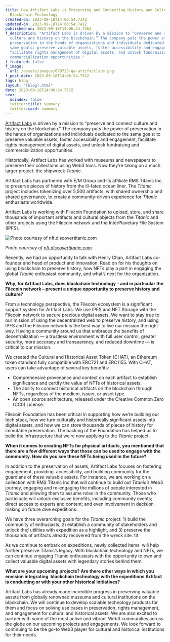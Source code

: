 ```yaml
---
title: How Artifact Labs is Preserving and Connecting History and Culture with
  Blockchain Technology
created-on: 2023-09-18T14:06:54.734Z
updated-on: 2023-09-18T14:06:54.741Z
published-on: 2023-09-18T14:06:54.746Z
f_description: "Artifact Labs is driven by a mission to “preserve and connect
  culture and history on the blockchain.” The company puts the power of
  preservation in the hands of organizations and individuals dedicated to the
  same goals: preserve valuable assets, foster accessibility and engagement,
  facilitate rights management of digital assets, and unlock fundraising and
  commercialization opportunities."
f_featured: false
f_image:
  url: /assets/images/070723-qa-artifactlabs.png
f_post-date: 2023-09-18T14:06:54.751Z
tags: blog
layout: "[blog].html"
date: 2023-09-18T14:06:54.757Z
seo:
  noindex: false
  twitter:title: summary
  twitter:card: summary
---
```

[Artifact Labs](https://www.artifactlabs.com/) is driven by a mission to “preserve and connect culture and history on the blockchain.” The company puts the power of preservation in the hands of organizations and individuals dedicated to the same goals: to preserve valuable assets, foster accessibility and engagement, facilitate rights management of digital assets, and unlock fundraising and commercialization opportunities. 

Historically, Artifact Labs has worked with museums and newspapers to preserve their collections using Web3 tools. Now they’re taking on a much larger project: the shipwreck *Titanic*.  

Artifact Labs has partnered with E/M Group and its affiliate RMS Titanic Inc. to preserve pieces of history from the ill-fated ocean liner. The *Titanic* project includes tokenizing over 5,500 artifacts, with shared ownership and shared governance, to create a community-driven experience for *Titanic* enthusiasts worldwide. 

Artifact Labs is working with Filecoin Foundation to upload, store, and share thousands of important artifacts and cultural objects from the *Titanic* and other projects using the Filecoin network and the InterPlanetary File System (IPFS). 

![Photo courtesy of nft.discovertitanic.com ](/assets/images/image1.png)

﻿*Photo courtsey of [nft.discovertitanic.com](http://nft.discovertitanic.com/)*

Recently, we had an opportunity to talk with Henry Chan, Artifact Labs co-founder and head of product and innovation. Read on for his thoughts on using blockchain to preserve history, how NFTs play a part in engaging the global *Titanic* enthusiast community, and what’s next for the organization.

**Why, for Artifact Labs, does blockchain technology – and in particular the Filecoin network – present a unique opportunity to preserve history and culture?**

From a technology perspective, the Filecoin ecosystem is a significant support system for Artifact Labs. We use IPFS and NFT.Storage with the Filecoin network to secure precious digital assets. We want to stay true to our mission of using the decentralized web to preserve history, and using IPFS and the Filecoin network is the best way to live our mission the right way. Having a community around us that embraces the benefits of decentralization — a trustless environment with full user control, greater security, more accuracy and transparency, and reduced downtime — is critical to our mission. 

We created the Cultural and Historical Asset Token (CHAT), an Ethereum token standard fully compatible with ERC721 and ERC1155. With CHAT, users can take advantage of several key benefits:

* Comprehensive provenance and context on each artifact to establish significance and certify the value of NFTs of historical assets.
* The ability to connect historical artifacts on the blockchain through NFTs, regardless of the medium, issuer, or asset type.
* An open source architecture, released under the Creative Common Zero (CC0) License.

Filecoin Foundation has been critical in supporting how we’re building our tech stack, how we turn culturally and historically significant assets into digital assets, and how we can store thousands of pieces of history for immutable preservation. The backing of the Foundation has helped us to build the infrastructure that we’re now applying to the *Titanic* project. 

**When it comes to creating NFTs for physical artifacts, you mentioned that there are a few different ways that those can be used to engage with the community. How do you see these NFTs being used in the future?**

In addition to the preservation of assets, Artifact Labs focuses on fostering engagement, providing  accessibility, and building community for the guardians of these valuable assets. For instance, we are working on a collection with RMS Titanic Inc that will continue to build out *Titanic’s* Web3 journey, engaging and re-engaging the millions of people interested in *Titanic* and allowing them to assume roles in the community. Those who participate will unlock exclusive benefits, including community events; direct access to experts and content; and even involvement in decision making on future dive expeditions. 

We have three overarching goals for the *Titanic* project: 1) build the community of enthusiasts, 2) establish a community of stakeholders and unlock theƒ utilities with expedition as a highlight, and 3) preserve the thousands of artifacts already recovered from the wreck site. tit

As we continue to embark on expeditions, newly collected items  will help further preserve Titanic’s legacy. With blockchain technology and NFTs, we can continue engaging Titanic enthusiasts with the opportunity to own and collect valuable digital assets with legendary stories behind them. 

**What are your upcoming projects? Are there other ways in which you envision integrating  blockchain technology with the expeditions Artifact is conducting or with your other historical initiatives?**

Artifact Labs has already made incredible progress in preserving valuable assets from globally renowned museums and cultural institutions on the blockchain. We will continue to develop scalable technology products for them and focus on solving use cases in preservation, rights management, and engagement for cultural and historical assets. We are also excited to partner with some of the most active and vibrant Web3 communities across the globe on our upcoming projects and engagements. We look forward to continuing to be the go-to Web3 player for cultural and historical institutions for their needs.